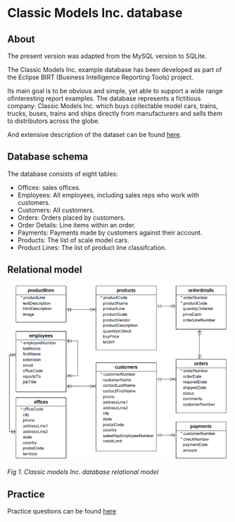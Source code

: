 # Classic Models Inc. database

## About 

The present version was adapted from the MySQL version to SQLite. 

The Classic Models Inc. example database has been developed as part of the 
Eclipse BIRT (Business Intelligence Reporting Tools) project. 

Its main goal is to be obvious and simple, yet able to support a wide range ofinteresting report examples. 
The database represents a fictitious company: Classic Models Inc. which buys collectable model cars, 
trains, trucks, buses, trains and ships directly from manufacturers 
and sells them to distributors across the globe.

And extensive description of the dataset can be found [here](https://www.richardtwatson.com/dm6e/Reader/ClassicModels.pdf). 

## Database schema

The database consists of eight tables:
* Offices: sales offices.
* Employees: All employees, including sales reps who work with customers.
* Customers: All customers. 
* Orders: Orders placed by customers.
* Order Details: Line items within an order.
* Payments: Payments made by customers against their account.
* Products: The list of scale model cars.
* Product Lines: The list of product line classifcation.


## Relational model 

![relational database](model/relational-model.png)

*Fig 1. Classic models Inc. database relational model*

## Practice 

Practice questions can be found [here](https://www.richardtwatson.com/dm6e/Reader/ClassicModels.html) 
